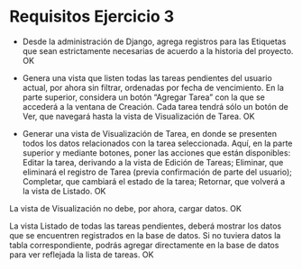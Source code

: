 # Requisitos Ejercicio 3

- Desde la administración de Django, agrega registros para las Etiquetas que sean estrictamente
necesarias de acuerdo a la historia del proyecto. OK

- Genera una vista que listen todas las tareas pendientes del usuario actual, por ahora sin filtrar,
ordenadas por fecha de vencimiento. En la parte superior, considera un botón “Agregar Tarea” con
la que se accederá a la ventana de Creación. Cada tarea tendrá sólo un botón de Ver, que
navegará hasta la vista de Visualización de Tarea. OK

- Generar una vista de Visualización de Tarea, en donde se presenten todos los datos relacionados
con la tarea seleccionada. Aquí, en la parte superior y mediante botones, poner las acciones que
están disponibles: Editar la tarea, derivando a la vista de Edición de Tareas; Eliminar, que eliminará
el registro de Tarea (previa confirmación de parte del usuario); Completar, que cambiará el estado
de la tarea; Retornar, que volverá a la vista de Listado. OK

La vista de Visualización no debe, por ahora, cargar datos. OK

La vista Listado de todas las tareas pendientes, deberá mostrar los datos que se encuentren registrados
en la base de datos. Si no tuviera datos la tabla correspondiente, podrás agregar directamente en la base
de datos para ver reflejada la lista de tareas. OK


